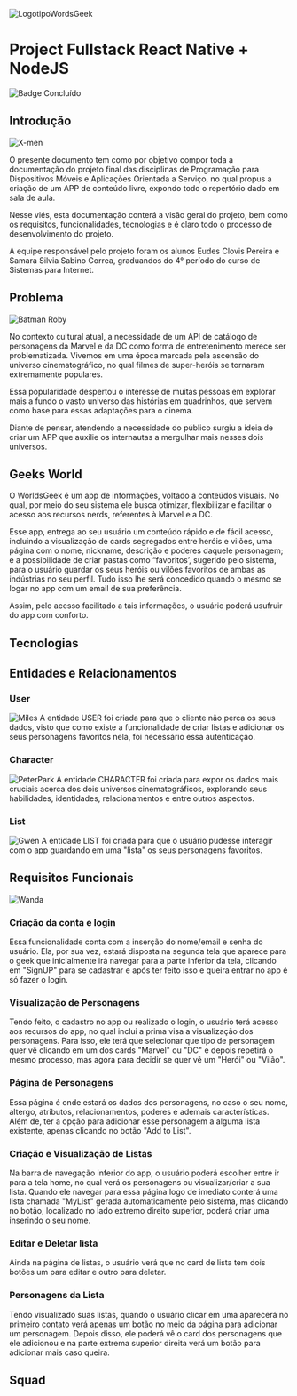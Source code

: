![LogotipoWordsGeek](https://github.com/SamaraSilvia81/ProjectGeeksWorldFullstack/assets/100232025/23df698d-9dcf-4d5e-9cd6-01ec441e624e)

# Project Fullstack React Native + NodeJS
![Badge Concluído](http://img.shields.io/static/v1?label=STATUS&message=CONCLUÍDO&color=23232e&style=for-the-badge)

## Introdução
![X-men](https://github.com/SamaraSilvia81/ProjectGeeksWorldFullstack/assets/100232025/610988f2-d1b6-4991-b503-bbdf4d265267)

O presente documento tem como por objetivo compor toda a documentação do projeto final das disciplinas de Programação para Dispositivos Móveis e Aplicações Orientada a Serviço, no qual propus a criação de um APP de conteúdo livre, expondo todo o repertório dado em sala de aula.

Nesse viés, esta documentação conterá a visão geral do projeto, bem como os requisitos, funcionalidades, tecnologias e é claro todo o processo de desenvolvimento do projeto. 

A equipe responsável pelo projeto foram os alunos Eudes Clovis Pereira e Samara Silvia Sabino Correa, graduandos do 4° período do curso de Sistemas para Internet.

## Problema 
![Batman Roby](https://github.com/SamaraSilvia81/ProjectGeeksWorldFullstack/assets/100232025/23bd2302-5aec-4847-9cec-c2652b1fad9b)

No contexto cultural atual, a necessidade de um API de catálogo de personagens da Marvel e da DC como forma de entretenimento merece ser problematizada. Vivemos em uma época marcada pela ascensão do universo cinematográfico, no qual filmes de super-heróis se tornaram extremamente populares. 

Essa popularidade despertou o interesse de muitas pessoas em explorar mais a fundo o vasto universo das histórias em quadrinhos, que servem como base para essas adaptações para o cinema.

Diante de pensar, atendendo a necessidade do público surgiu a ideia de criar um APP que auxilie os internautas  a mergulhar mais nesses dois universos.

## Geeks World

O WorldsGeek é um app de informações, voltado a conteúdos visuais. No qual, por meio do seu sistema ele busca otimizar, flexibilizar e facilitar o acesso aos recursos nerds, referentes à Marvel e a DC.

Esse app, entrega ao seu usuário um conteúdo rápido e de fácil acesso, incluindo a visualização de cards segregados entre heróis e vilões, uma página com o nome, nickname, descrição e poderes daquele personagem; e a possibilidade de criar pastas como “favoritos’, sugerido pelo sistema, para o usuário guardar os seus heróis ou vilões favoritos de ambas as indústrias no seu perfil. Tudo isso lhe será concedido quando o mesmo se logar no app com um email de sua preferência.

Assim, pelo acesso facilitado a tais informações, o usuário poderá usufruir do app com conforto.

## Tecnologias
## Entidades e Relacionamentos

### User
![Miles](https://github.com/SamaraSilvia81/ProjectGeeksWorldFullstack/assets/100232025/dff42b8f-3261-4529-b027-ae286a68f94a)
A entidade USER foi criada para que o cliente não perca os seus dados, visto que como existe a funcionalidade de criar listas e adicionar os seus personagens favoritos nela, foi necessário essa autenticação.

### Character
![PeterPark](https://github.com/SamaraSilvia81/ProjectGeeksWorldFullstack/assets/100232025/f86c8696-96aa-4655-8191-e27ae4cfe49a)
A entidade CHARACTER foi criada para expor os dados mais cruciais acerca dos dois universos cinematográficos, explorando seus habilidades, identidades, relacionamentos e entre outros aspectos.

### List
![Gwen](https://github.com/SamaraSilvia81/ProjectGeeksWorldFullstack/assets/100232025/0f8e9ec4-a2dc-48f1-9f1f-0a3c9f7f338b)
A entidade LIST foi criada para que o usuário pudesse interagir com o app guardando em uma "lista" os seus personagens favoritos.

## Requisitos Funcionais
![Wanda](https://github.com/SamaraSilvia81/ProjectGeeksWorldFullstack/assets/100232025/0b6ace94-b092-420f-b7b4-65fe665bf7d3)

### Criação da conta e login 
Essa funcionalidade conta com a inserção do nome/email e senha do usuário. Ela, por sua vez, estará disposta na segunda tela que aparece para o geek que inicialmente irá navegar para a parte inferior da tela, clicando em "SignUP" para se cadastrar e após ter feito isso e queira entrar no app é só fazer o login.

### Visualização de Personagens
Tendo feito, o cadastro no app ou realizado o login, o usuário terá acesso aos recursos do app, no qual inclui a prima visa a visualização dos personagens. Para isso, ele terá que selecionar que tipo de personagem quer vê clicando em um dos cards "Marvel" ou "DC" e depois repetirá o mesmo processo, mas agora para decidir se quer vê um "Herói" ou "Vilão".

### Página de Personagens
Essa página é onde estará os dados dos personagens, no caso o seu nome, altergo, atributos, relacionamentos, poderes e ademais características. Além de, ter a opção para adicionar esse personagem a alguma lista existente, apenas clicando no botão "Add to List".

### Criação e Visualização de Listas
Na barra de navegação inferior do app, o usuário poderá escolher entre ir para a tela home, no qual verá os personagens ou visualizar/criar a sua lista. Quando ele navegar para essa página logo de imediato conterá uma lista chamada "MyList" gerada automaticamente pelo sistema, mas clicando no botão, localizado no lado extremo direito superior, poderá criar uma inserindo o seu nome.

### Editar e Deletar lista
Ainda na página de listas, o usuário verá que no card de lista tem dois botões um para editar e outro para deletar.

### Personagens da Lista
Tendo visualizado suas listas, quando o usuário clicar em uma aparecerá no primeiro contato verá apenas um botão no meio da página para adicionar um personagem. Depois disso, ele poderá vê o card dos personagens que ele adicionou e na parte extrema superior direita verá um botão para adicionar mais caso queira.

## Squad
